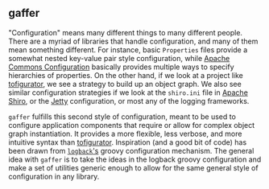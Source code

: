 gaffer
------

"Configuration" means many different things to many different people. There are
a myriad of libraries that handle configuration, and many of them mean something
different. For instance, basic ``Properties`` files provide a somewhat nested
key-value pair style configuration, while
[Apache Commons Configuration][commons-configuration] basically provides
multiple ways to specify hierarchies of properties. On the other hand, if we
look at a project like [tofigurator][tofigurator], we see a strategy to build
up an object graph. We also see similar configuration strategies if we look at
the ``shiro.ini`` file in [Apache Shiro][shiro], or the [Jetty][jetty]
configuration, or most any of the logging frameworks.

``gaffer`` fulfills this second style of configuration, meant to be used to
configure application components that require or allow for complex object graph
instantiation. It provides a more flexible, less verbose, and more intuitive
 syntax than [tofigurator][tofigurator]. Inspiration (and a good bit of code)
 has been drawn from [``logback``'s][logback] groovy configuration mechanism.
 The general idea with ``gaffer`` is to take the ideas in the logback groovy
 configuration and make a set of utilities generic enough to allow for the same
 general style of configuration in any library.

 [logback]: http://logback.qos.ch/ "Logback"
 [shiro]: http://shiro.apache.org/ "Apache Shiro"
 [jetty]: http://eclipse.org/jetty/ "Jetty"
 [commons-configuration]: http://commons.apache.org/proper/commons-configuration/ "Apache Commons Configuration"
 [tofigurator]: https://code.google.com/p/tofigurator/ "Tofigurator"

